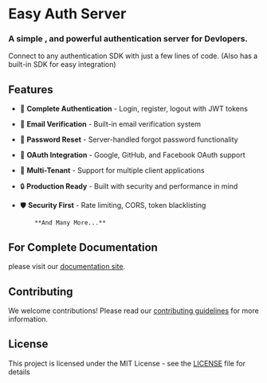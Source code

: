 # Easy Auth Server 

### A simple , and powerful authentication server for Devlopers.

Connect to any authentication SDK with just a few lines of code. (Also has a built-in SDK for easy integration) 

## Features 
- 🔐 **Complete Authentication** - Login, register, logout with JWT tokens
- 📧 **Email Verification** - Built-in email verification system
- 🔄 **Password Reset** - Server-handled forgot password functionality
- 🔗 **OAuth Integration** - Google, GitHub, and Facebook OAuth support
- 🏢 **Multi-Tenant** - Support for multiple client applications
- 🔒 **Production Ready** - Built with security and performance in mind
- 🛡️ **Security First** - Rate limiting, CORS, token blacklisting

          **And Many More...**



## For Complete Documentation 
  please visit our [documentation site](https://easyauth-three.vercel.app/api).


## Contributing 
We welcome contributions! Please read our [contributing guidelines](CONTRIBUTING.md) for more information.


## License
This project is licensed under the MIT License - see the [LICENSE](LICENSE) file for details